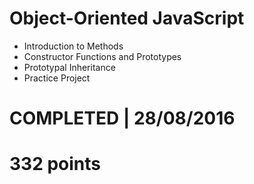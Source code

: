 # Object-Oriented JavaScript
- Introduction to Methods 
- Constructor Functions and Prototypes 
- Prototypal Inheritance 
- Practice Project 

# COMPLETED | 28/08/2016
# 332 points